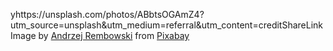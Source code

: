 yhttps://unsplash.com/photos/ABbtsOGAmZ4?utm_source=unsplash&utm_medium=referral&utm_content=creditShareLink
Image by <a href="https://pixabay.com/users/andrzejrembowski-2775184/?utm_source=link-attribution&amp;utm_medium=referral&amp;utm_campaign=image&amp;utm_content=4321211">Andrzej Rembowski</a> from <a href="https://pixabay.com/?utm_source=link-attribution&amp;utm_medium=referral&amp;utm_campaign=image&amp;utm_content=4321211">Pixabay</a>